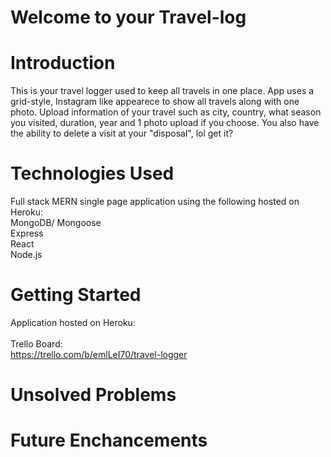 # Welcome to your Travel-log

# Introduction
This is your travel logger used to keep all travels in one place. App uses a grid-style, Instagram like appearece to show all travels along with one photo. Upload information of your travel such as city, country, what season you visited, duration, year and 1 photo upload if you choose. You also have the ability to delete a visit at your "disposal", lol get it? 

# Technologies Used
Full stack MERN single page application using the following hosted on Heroku: <br>
MongoDB/ Mongoose<br>
Express<br>
React<br>
Node.js<br>

# Getting Started
Application hosted on Heroku:<br>
<br>
Trello Board:<br>
https://trello.com/b/emlLeI70/travel-logger<br>

# Unsolved Problems

# Future Enchancements
